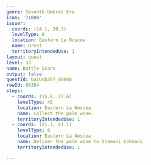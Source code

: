 ```yaml
---
genre: Seventh Umbral Era
icon: '71000'
issuer:
  coords: (14.1, 30.3)
  levelType: 8
  location: Eastern La Noscea
  name: Drest
  territoryIntendedUse: 1
layout: quest
level: 33
name: Battle Scars
output: false
questId: GaiUsb307_00848
rowId: 66384
steps:
  - coords: (15.8, 27.6)
    levelType: 45
    location: Eastern La Noscea
    name: Collect the palm wine.
    territoryIntendedUse: 1
  - coords: (21.7, 21.1)
    levelType: 8
    location: Eastern La Noscea
    name: Deliver the palm wine to Shamani Lohmani.
    territoryIntendedUse: 1

---
```

